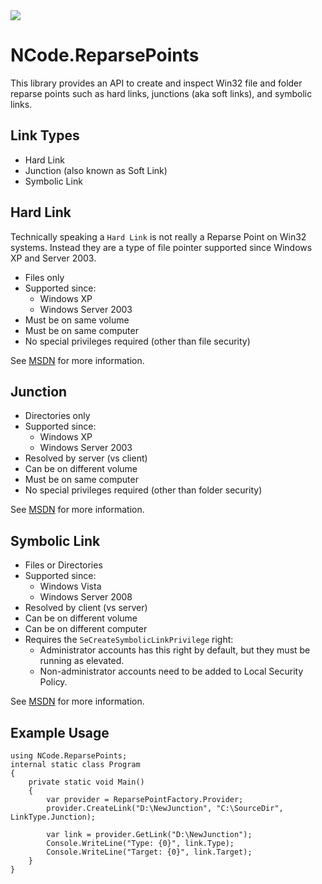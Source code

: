 <a href="https://teamcity.bixbots.com/viewType.html?buildTypeId=NCodeReparsePoints_Build&guest=1" target="_blank">
  <img src="https://img.shields.io/teamcity/https/teamcity.bixbots.com/s/NCodeReparsePoints_Build.svg?label=TeamCity" />
</a>

# NCode.ReparsePoints

This library provides an API to create and inspect Win32 file and folder reparse points such as hard links, junctions (aka soft links), and symbolic links.

## Link Types

* Hard Link
* Junction (also known as Soft Link)
* Symbolic Link

## Hard Link

Technically speaking a `Hard Link` is not really a Reparse Point on Win32 systems. Instead they are a type of file pointer supported since Windows XP and Server 2003.

* Files only
* Supported since:
	* Windows XP
	* Windows Server 2003
* Must be on same volume
* Must be on same computer
* No special privileges required (other than file security)

See [MSDN](https://msdn.microsoft.com/en-us/library/windows/desktop/aa365006.aspx) for more information.

## Junction

* Directories only
* Supported since:
	* Windows XP
	* Windows Server 2003
* Resolved by server (vs client)
* Can be on different volume
* Must be on same computer
* No special privileges required (other than folder security)

See [MSDN](https://msdn.microsoft.com/en-us/library/windows/desktop/aa365006.aspx) for more information.

## Symbolic Link

* Files or Directories
* Supported since:
	* Windows Vista
	* Windows Server 2008
* Resolved by client (vs server)
* Can be on different volume
* Can be on different computer
* Requires the `SeCreateSymbolicLinkPrivilege` right:
	* Administrator accounts has this right by default, but they must be running as elevated.
	* Non-administrator accounts need to be added to Local Security Policy.

See [MSDN](https://msdn.microsoft.com/en-us/library/windows/desktop/aa365680.aspx) for more information.

## Example Usage

	using NCode.ReparsePoints;
	internal static class Program
	{
		private static void Main()
		{
		    var provider = ReparsePointFactory.Provider;
		    provider.CreateLink("D:\NewJunction", "C:\SourceDir", LinkType.Junction);
		
		    var link = provider.GetLink("D:\NewJunction");
		    Console.WriteLine("Type: {0}", link.Type);
		    Console.WriteLine("Target: {0}", link.Target);
		}
	}
